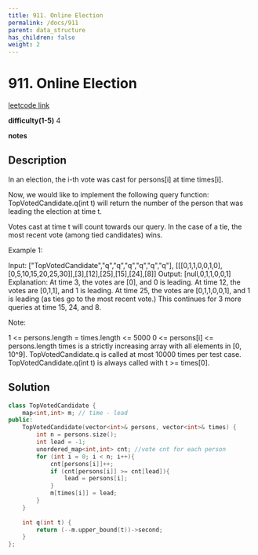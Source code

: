 ```yaml
---
title: 911. Online Election
permalink: /docs/911
parent: data_structure
has_children: false
weight: 2
---
```

# 911. Online Election
[leetcode link](https://leetcode.com/problems/online-election/)

**difficulty(1-5)** 
4

**notes**   


## Description
In an election, the i-th vote was cast for persons[i] at time times[i].

Now, we would like to implement the following query function: TopVotedCandidate.q(int t) will return the number of the person that was leading the election at time t.  

Votes cast at time t will count towards our query.  In the case of a tie, the most recent vote (among tied candidates) wins.

 

Example 1:

Input: ["TopVotedCandidate","q","q","q","q","q","q"], [[[0,1,1,0,0,1,0],[0,5,10,15,20,25,30]],[3],[12],[25],[15],[24],[8]]
Output: [null,0,1,1,0,0,1]
Explanation: 
At time 3, the votes are [0], and 0 is leading.
At time 12, the votes are [0,1,1], and 1 is leading.
At time 25, the votes are [0,1,1,0,0,1], and 1 is leading (as ties go to the most recent vote.)
This continues for 3 more queries at time 15, 24, and 8.
 

Note:

1 <= persons.length = times.length <= 5000
0 <= persons[i] <= persons.length
times is a strictly increasing array with all elements in [0, 10^9].
TopVotedCandidate.q is called at most 10000 times per test case.
TopVotedCandidate.q(int t) is always called with t >= times[0].

## Solution

```c++
class TopVotedCandidate {
    map<int,int> m; // time - lead
public:
    TopVotedCandidate(vector<int>& persons, vector<int>& times) {
        int n = persons.size();
        int lead = -1;
        unordered_map<int,int> cnt; //vote cnt for each person
        for (int i = 0; i < n; i++){
            cnt[persons[i]]++;
            if (cnt[persons[i]] >= cnt[lead]){
                lead = persons[i];
            }
            m[times[i]] = lead;
        }
    }
    
    int q(int t) {
        return (--m.upper_bound(t))->second;        
    }
};
```


<!-- 
Default label
{: .label }

Blue label
{: .label .label-blue }

Stable
{: .label .label-green }

New release
{: .label .label-purple }

Coming soon
{: .label .label-yellow }

Deprecated
{: .label .label-red } -->
